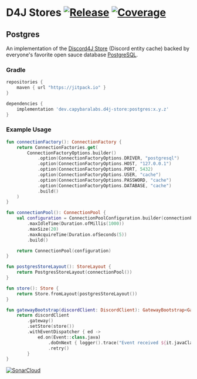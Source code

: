 # D4J Stores [![Release](https://jitpack.io/v/dev.capybaralabs/d4j-store.svg?style=flat-square)](https://jitpack.io/#dev.capybaralabs/d4j-store) [![Coverage](https://img.shields.io/sonar/coverage/dev.capybaralabs.d4j.store.postgres:d4j-postgres-store?server=https%3A%2F%2Fsonarcloud.io&style=flat-square)](https://sonarcloud.io/summary/overall?id=dev.capybaralabs.d4j.store.postgres%3Ad4j-postgres-store)

## Postgres

An implementation of
the [Discord4J Store](https://github.com/Discord4J/Discord4J/tree/master/common/src/main/java/discord4j/common/store/api/layout)
(Discord entity cache)
backed by everyone's favorite open sauce database [PostgreSQL](https://www.postgresql.org/).

### Gradle

```groovy
repositories {
	maven { url "https://jitpack.io" }
}

dependencies {
	implementation 'dev.capybaralabs.d4j-store:postgres:x.y.z'
}
 ```

### Example Usage

```kotlin
fun connectionFactory(): ConnectionFactory {
    return ConnectionFactories.get(
        ConnectionFactoryOptions.builder()
            .option(ConnectionFactoryOptions.DRIVER, "postgresql")
            .option(ConnectionFactoryOptions.HOST, "127.0.0.1")
            .option(ConnectionFactoryOptions.PORT, 5432)
            .option(ConnectionFactoryOptions.USER, "cache")
            .option(ConnectionFactoryOptions.PASSWORD, "cache")
            .option(ConnectionFactoryOptions.DATABASE, "cache")
            .build()
    )
}

fun connectionPool(): ConnectionPool {
    val configuration = ConnectionPoolConfiguration.builder(connectionFactory())
        .maxIdleTime(Duration.ofMillis(1000))
        .maxSize(20)
        .maxAcquireTime(Duration.ofSeconds(5))
        .build()

    return ConnectionPool(configuration)
}

fun postgresStoreLayout(): StoreLayout {
    return PostgresStoreLayout(connectionPool())
}

fun store(): Store {
    return Store.fromLayout(postgresStoreLayout())
}

fun gatewayBootstrap(discordClient: DiscordClient): GatewayBootstrap<GatewayOptions> {
    return discordClient
        .gateway()
        .setStore(store())
        .withEventDispatcher { ed ->
            ed.on(Event::class.java)
                .doOnNext { logger().trace("Event received ${it.javaClass.simpleName}") }
                .retry()
        }
}
```

[![SonarCloud](https://sonarcloud.io/images/project_badges/sonarcloud-black.svg)](https://sonarcloud.io/dashboard?id=dev.capybaralabs.d4j.store.postgres%3Ad4j-postgres-store)
